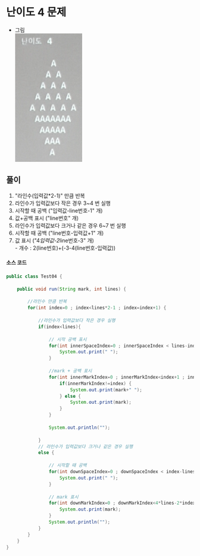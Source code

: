 # 난이도 4 문제
* 그림</br>
![](https://github.com/Lee-KyungSeok/ControlFlowExample/blob/master/Difficulty4/difficulty_4.PNG)

## __풀이__

1. "라인수(입력값*2-1)" 만큼 반복
2. 라인수가 입력값보다 작은 경우 3~4 번 실행
3. 시작할 때 공백 ("입력값-line번호-1" 개)
4. 값+공백 표시 ("line번호" 개)
5. 라인수가 입력값보다 크거나 같은 경우 6~7 번 실행
6. 시작할 때 공백 ("line번호-입력값+1" 개)
7. 값 표시 ("4*입력값-2*line번호-3" 개)</br>- 개수 : 2(line번호)+(-3-4(line번호-입력값))

#### __소스 코드__
``` java
public class Test04 {

	public void run(String mark, int lines) {

		//라인수 만큼 반복
		for(int index=0 ; index<lines*2-1 ; index=index+1) {

			//라인수가 입력값보다 작은 경우 실행
			if(index<lines){

				// 시작 공백 표시
				for(int innerSpaceIndex=0 ; innerSpaceIndex < lines-index-1 ; innerSpaceIndex++) {
					System.out.print(" ");
				}

				//mark + 공백 표시
				for(int innerMarkIndex=0 ; innerMarkIndex<index+1 ; innerMarkIndex++) {
					if(innerMarkIndex!=index) {
						System.out.print(mark+" ");
					} else {
						System.out.print(mark);
					}
				}

				System.out.println("");

			}
			// 라인수가 입력값보다 크거나 같은 경우 실행
			else {

				// 시작할 때 공백
				for(int downSpaceIndex=0 ; downSpaceIndex < index-lines+1 ; downSpaceIndex++) {
					System.out.print(" ");
				}

				// mark 표시
				for(int downMarkIndex=0 ; downMarkIndex<4*lines-2*index-3 ; downMarkIndex++) {
					System.out.print(mark);
				}
				System.out.println("");
			}
		}
	}
}
```

